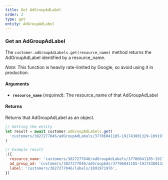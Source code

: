 ```yaml
---
title: Get AdGroupAdLabel
order: 2
type: get
entity: AdGroupAdLabel
---
```


### Get an AdGroupAdLabel

The `customer.adGroupAdLabels.get(resource_name)` method returns the AdGroupAdLabel identified by a resource_name.

_Note_: This function is heavily rate-limited by Google, so avoid using it in production.

#### Arguments

- **`resource_name`** (_required_): The resource_name of that AdGroupAdLabel

#### Returns

Returns that AdGroupAdLabel as an object.

```javascript
// Getting the entity
let result = await customer.adGroupAdLabels.get(
  'customers/3827277046/adGroupAdLabels/37706041185~191743801329~1091971976'
)
```

```javascript
// Example result
;({
  resource_name: 'customers/3827277046/adGroupAdLabels/37706041185~191743801329~1091971976',
  ad_group_ad: 'customers/3827277046/adGroupAds/37706041185~191743801329',
  label: 'customers/3827277046/labels/1091971976',
})
```
